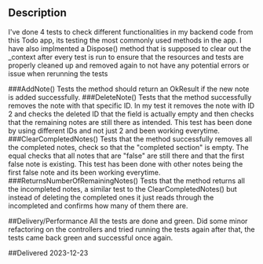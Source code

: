## Description
I've done 4 tests to check different functionalities in my backend code from this Todo app, its testing the most commonly used methods in the app. 
I have also implmented a Dispose() method that is supposed to clear out the _context after every test is run to ensure that the resources and tests are properly cleaned up and removed again to not have any potential errors or issue when rerunning the tests

###AddNote() 
Tests the method should return an OkResult if the new note is added successfully.
###DeleteNote() 
Tests that the method successfully removes the note with that specific ID. In my test it removes the note with ID 2 and checks the deleted ID that the field is actually empty and then checks that the remaining notes are still there as intended. This test has been done by using different IDs and not just 2 and been working everytime.
###ClearCompletedNotes()
Tests that the method successfully removes all the completed notes, check so that the "completed section" is empty. The equal checks that all notes that are "false" are still there and that the first false note is existing. This test has been done with other notes being the first false note and its been working everytime.
###ReturnsNumberOfRemainingNotes()
Tests that the method returns all the incompleted notes, a similar test to the ClearCompletedNotes() but instead of deleting the completed ones it just reads through the incompleted and confirms how many of them there are.

##Delivery/Performance 
All the tests are done and green. Did some minor refactoring on the controllers and tried running the tests again after that, the tests came back green and successful once again.

##Delivered 2023-12-23